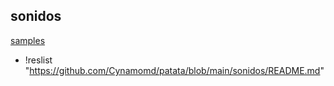 ## sonidos
[samples](samples.json)
+ !reslist "https://github.com/Cynamomd/patata/blob/main/sonidos/README.md"
